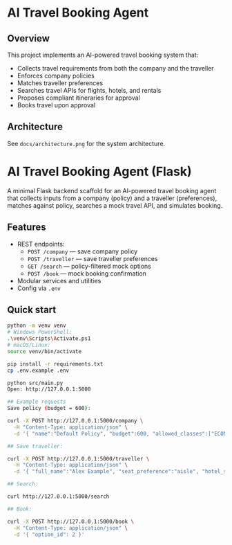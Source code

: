 # AI Travel Booking Agent

## Overview
This project implements an AI-powered travel booking system that:
- Collects travel requirements from both the company and the traveller
- Enforces company policies
- Matches traveller preferences
- Searches travel APIs for flights, hotels, and rentals
- Proposes compliant itineraries for approval
- Books travel upon approval

## Architecture
See `docs/architecture.png` for the system architecture.

# AI Travel Booking Agent (Flask)

A minimal Flask backend scaffold for an AI-powered travel booking agent that collects inputs from a company (policy) and a traveller (preferences), matches against policy, searches a mock travel API, and simulates booking.

## Features
- REST endpoints:
  - `POST /company` — save company policy
  - `POST /traveller` — save traveller preferences
  - `GET /search` — policy-filtered mock options
  - `POST /book` — mock booking confirmation
- Modular services and utilities
- Config via `.env`

## Quick start

```bash
python -m venv venv
# Windows PowerShell:
.\venv\Scripts\Activate.ps1
# macOS/Linux:
source venv/bin/activate

pip install -r requirements.txt
cp .env.example .env

python src/main.py
Open: http://127.0.0.1:5000

## Example requests
Save policy (budget = 600):

curl -X POST http://127.0.0.1:5000/company \
  -H "Content-Type: application/json" \
  -d '{ "name":"Default Policy", "budget":600, "allowed_classes":["ECONOMY","PREMIUM_ECONOMY"] }'

## Save traveller:

curl -X POST http://127.0.0.1:5000/traveller \
  -H "Content-Type: application/json" \
  -d '{ "full_name":"Alex Example", "seat_preference":"aisle", "hotel_style":"business" }'

## Search:

curl http://127.0.0.1:5000/search

## Book:

curl -X POST http://127.0.0.1:5000/book \
  -H "Content-Type: application/json" \
  -d '{ "option_id": 2 }'
